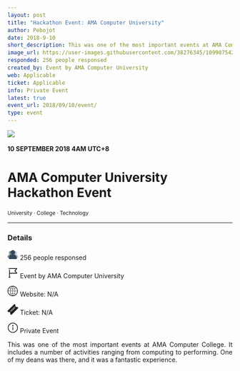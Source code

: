 ```yaml
---
layout: post
title: "Hackathon Event: AMA Computer University"
author: Pebojot
date: 2018-9-10
short_description: This was one of the most important events at AMA Computer College. It includes a number of activities
image_url: https://user-images.githubusercontent.com/38276345/109907542-75266800-7cdd-11eb-88e7-fcaf71fef0cc.png
responded: 256 people responsed
created_by: Event by AMA Computer University
web: Applicable
ticket: Applicable
info: Private Event
latest: true
event_url: 2018/09/10/event/
type: event
---
```


<img src="https://user-images.githubusercontent.com/38276345/109907542-75266800-7cdd-11eb-88e7-fcaf71fef0cc.png" class="rounded img-fluid">

<b>10 SEPTEMBER 2018 4AM UTC+8</b>
<div style="text-align: left">
    <h1>AMA Computer University Hackathon Event</h1>
</div>
<small>University · College · Technology</small>

---
<div style="text-align: left">
    <h3>Details</h3>
</div>
<div style="text-align: justify">
    <p>
        <img src="/assets/images/group.png" width="24" height="24">
        256 people responsed
    </p>
    <p>
        <img src="/assets/images/flag.png" width="24" height="24">
        Event by AMA Computer University
    </p>
    <p>
        <img src="/assets/images/web.png" width="24" height="24">
        Website: N/A
    </p>
    <p>
        <img src="/assets/images/ticket.png" width="24" height="24">
        Ticket: N/A
    </p>
    <p>
        <img src="/assets/images/information.png" width="24" height="24">
        Private Event
    </p>
    <p>
    This was one of the most important events at AMA Computer College. It includes a number of activities ranging from computing to performing. One of my deans was there, and it was a fantastic experience.
    </p>
</div>